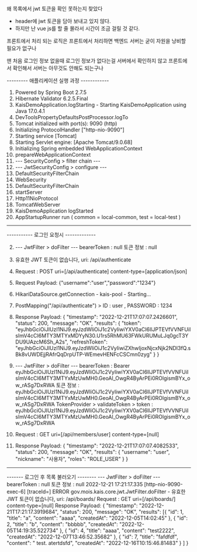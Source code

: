 왜 목록에서 jwt 토큰을 확인 못하는지 찾았다
- header에 jwt 토큰을 담아 보내고 있지 않다.
- 하지만 난 vue js를 할 줄 몰라서 시간이 조금 걸릴 것 같다.

프론트에서 처리 되는 로직은 프론트에서 처리하면 백엔드 서버는 굳이 자원을 낭비할 필요가 없구나

맨 처음 로그인 정보 없을때 로그인 정보가 없다는걸 서버에서 확인하지 않고 프론트에서 확인해서 서버는 아무것도 안해도 되는구나


--------- 애플리케이션 실행 과정 ------------
1. Powered by Spring Boot 2.7.5
2. Hibernate Validator 6.2.5.Final
3. KaisDemoApplication.logStarting - Starting KaisDemoApplication using Java 17.0.4.1
4. DevToolsPropertyDefaultsPostProcessor.logTo
5. Tomcat initialized with port(s): 9090 (http)
6. Initializing ProtocolHandler ["http-nio-9090"]
7. Starting service [Tomcat]
8. Starting Servlet engine: [Apache Tomcat/9.0.68]
9. Initializing Spring embedded WebApplicationContext
10. prepareWebApplicationContext
11. --- SecurityConfig > filter chain ---
12. --- JwtSecurityConfig > configure ---
13. DefaultSecurityFilterChain
14. WebSecurity
15. DefaultSecurityFilterChain
16. startServer
17. Http11NioProtocol
18. TomcatWebServer
19. KaisDemoApplication logStarted
20. AppStartupRunner run ( common = local-common, test = local-test )
----------------------------------------

----------- 로그인 요청시 -------------

2. --- JwtFilter > doFilter ---
  bearerToken : null
  토큰 정보 : null
3. 유효한 JWT 토큰이 없습니다, uri: /api/authenticate
4. Request : POST uri=[/api/authenticate] content-type=[application/json]
5. Request Payload: {"username":"user","password":"1234"}
6. HikariDataSource.getConnection - kais-pool - Starting...
7. PostMapping("/api/authenticate") > ID : user , PASSWORD : 1234
8. Response Payload: {
    "timestamp": "2022-12-21T17:07:07.2426601",
    "status": 200,
    "message": "OK",
    "results": {
        "token": "eyJhbGciOiJIUzI1NiJ9.eyJzdWIiOiJ1c2VyIiwiYXV0aCI6IlJPTEVfVVNFUiIsImV4cCI6MTY3MTYxMDYyN30.U1rs5RhMU63FWkURUMuLJq0gcT3YDU9UAzcM6Sh_A2s",
        "refreshToken": "eyJhbGciOiJIUzI1NiJ9.eyJzdWIiOiJ1c2VyIiwiZXhwIjoxNjcxNjk2NDI3fQ.sBk8vUWDEjjRAfrQqDrpUTP-WEmevHENFcCSCmn0zyg"
    }
}

9. --- JwtFilter > doFilter ---
bearerToken : Bearer eyJhbGciOiJIUzI1NiJ9.eyJzdWIiOiJ1c2VyIiwiYXV0aCI6IlJPTEVfVVNFUiIsImV4cCI6MTY3MTYxMzUwMH0.GeoAl_OwgR4ByArPEi0ROlgismBYx_ow_rASg7DxRWA
토큰 정보 : eyJhbGciOiJIUzI1NiJ9.eyJzdWIiOiJ1c2VyIiwiYXV0aCI6IlJPTEVfVVNFUiIsImV4cCI6MTY3MTYxMzUwMH0.GeoAl_OwgR4ByArPEi0ROlgismBYx_ow_rASg7DxRWA
TokenProvider > validateToken > token : eyJhbGciOiJIUzI1NiJ9.eyJzdWIiOiJ1c2VyIiwiYXV0aCI6IlJPTEVfVVNFUiIsImV4cCI6MTY3MTYxMzUwMH0.GeoAl_OwgR4ByArPEi0ROlgismBYx_ow_rASg7DxRWA
10. Request : GET uri=[/api/members/user] content-type=[null]
11. Response Payload: {
    "timestamp": "2022-12-21T17:07:07.4082533",
    "status": 200,
    "message": "OK",
    "results": {
        "username": "user",
        "nickname": "사용자",
        "roles": "ROLE_USER"
    }
}
------------------------------------


------- 로그인 후 목록 불러오기 --------
--- JwtFilter > doFilter ---
bearerToken : null
토큰 정보 : null
2022-12-21 17:21:17.335 [http-nio-9090-exec-6] [traceId=] ERROR gov.mois.kais.core.jwt.JwtFilter.doFilter - 유효한 JWT 토큰이 없습니다, uri: /api/boards/
Request : GET uri=[/api/boards/] content-type=[null]
Response Payload: {
    "timestamp": "2022-12-21T17:21:17.3919684",
    "status": 200,
    "message": "OK",
    "results": [{
            "id": 1,
            "title": "a",
            "content": "aaaa",
            "createdAt": "2022-12-05T14:02:45"
        }, {
            "id": 2,
            "title": "b",
            "content": "bbbbb",
            "createdAt": "2022-12-05T14:19:35.522734"
        }, {
            "id": 4,
            "title": "aaaa",
            "content": "test2222",
            "createdAt": "2022-12-07T13:46:52.35682"
        }, {
            "id": 7,
            "title": "fafdfdf",
            "content": " test.  atertdsfd",
            "createdAt": "2022-12-16T10:15:46.81483"
        }
    ]
}
